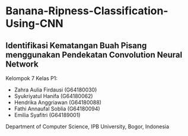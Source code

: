 # Banana-Ripness-Classification-Using-CNN

## Identifikasi Kematangan Buah Pisang menggunakan Pendekatan Convolution Neural Network

Kelompok 7 Kelas P1:
- Zahra Aulia Firdausi (G64180030)
- Syukriyatul Hanifa (G64180062)
- Hendrika Anggriawan (G64180088)
- Fathi Annaufal Soblia (G64180094)
- Emilia Syafitri (G64189001)

Department of Computer Science, IPB University, Bogor, Indonesia
